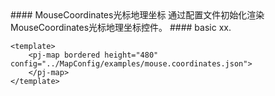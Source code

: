 <cn>
#### MouseCoordinates光标地理坐标
通过配置文件初始化渲染MouseCoordinates光标地理坐标控件。
</cn>

<us>
#### basic
xx.
</us>

```tpl
<template>
	<pj-map bordered height="480" config="../MapConfig/examples/mouse.coordinates.json">
	</pj-map>
</template>
```
